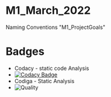 # M1_March_2022
Naming Conventions "M1_ProjectGoals"
# Badges
* Codacy - static code Analysis
* [![Codacy Badge](https://app.codacy.com/project/badge/Grade/77005bfa50244f4090b3297ad8e0da7d)](https://www.codacy.com/gh/piyushrbobade/M1_March_2022/dashboard?utm_source=github.com&amp;utm_medium=referral&amp;utm_content=piyushrbobade/M1_March_2022&amp;utm_campaign=Badge_Grade)
* Codiga - Static Analysis
* ![Quality](https://api.codiga.io/project/32409/score/svg)
